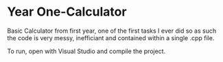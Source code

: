 # Year One-Calculator
Basic Calculator from first year, one of the first tasks I ever did so as such the code is very messy, inefficiant and contained within a single .cpp file. 

To run, open with Visual Studio and compile the project.
